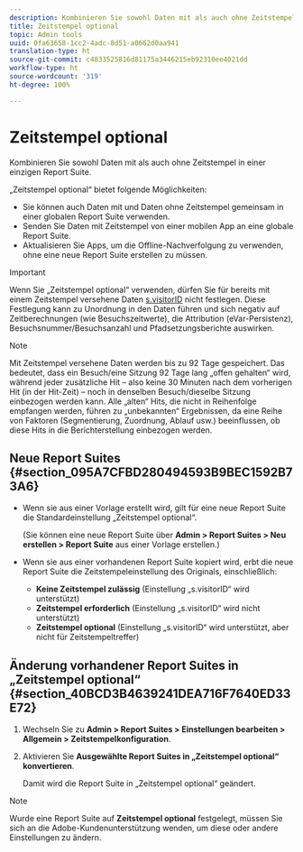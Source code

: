 ```yaml
---
description: Kombinieren Sie sowohl Daten mit als auch ohne Zeitstempel in einer einzigen Report Suite.
title: Zeitstempel optional
topic: Admin tools
uuid: 0fa63658-1cc2-4adc-8d51-a0662d0aa941
translation-type: ht
source-git-commit: c4833525816d81175a3446215eb92310ee4021dd
workflow-type: ht
source-wordcount: '319'
ht-degree: 100%

---
```



# Zeitstempel optional

Kombinieren Sie sowohl Daten mit als auch ohne Zeitstempel in einer einzigen Report Suite.

„Zeitstempel optional“ bietet folgende Möglichkeiten:

* Sie können auch Daten mit und Daten ohne Zeitstempel gemeinsam in einer globalen Report Suite verwenden.
* Senden Sie Daten mit Zeitstempel von einer mobilen App an eine globale Report Suite.
* Aktualisieren Sie Apps, um die Offline-Nachverfolgung zu verwenden, ohne eine neue Report Suite erstellen zu müssen.

>[!IMPORTANT]
>
>Wenn Sie „Zeitstempel optional“ verwenden, dürfen Sie für bereits mit einem Zeitstempel versehene Daten [s.visitorID](/help/implement/vars/config-vars/visitorid.md) nicht festlegen. Diese Festlegung kann zu Unordnung in den Daten führen und sich negativ auf Zeitberechnungen (wie Besuchszeitwerte), die Attribution (eVar-Persistenz), Besuchsnummer/Besuchsanzahl und Pfadsetzungsberichte auswirken.

>[!NOTE]
>
>Mit Zeitstempel versehene Daten werden bis zu 92 Tage gespeichert. Das bedeutet, dass ein Besuch/eine Sitzung 92 Tage lang „offen gehalten“ wird, während jeder zusätzliche Hit – also keine 30 Minuten nach dem vorherigen Hit (in der Hit-Zeit) – noch in denselben Besuch/dieselbe Sitzung einbezogen werden kann. Alle „alten“ Hits, die nicht in Reihenfolge empfangen werden, führen zu „unbekannten“ Ergebnissen, da eine Reihe von Faktoren (Segmentierung, Zuordnung, Ablauf usw.) beeinflussen, ob diese Hits in die Berichterstellung einbezogen werden.

## Neue Report Suites {#section_095A7CFBD280494593B9BEC1592B73A6}

* Wenn sie aus einer Vorlage erstellt wird, gilt für eine neue Report Suite die Standardeinstellung „Zeitstempel optional“.

   (Sie können eine neue Report Suite über **Admin > Report Suites > Neu erstellen > Report Suite** aus einer Vorlage erstellen.)
* Wenn sie aus einer vorhandenen Report Suite kopiert wird, erbt die neue Report Suite die Zeitstempeleinstellung des Originals, einschließlich:

   * **Keine Zeitstempel zulässig** (Einstellung „s.visitorID“ wird unterstützt)
   * **Zeitstempel erforderlich** (Einstellung „s.visitorID“ wird nicht unterstützt)
   * **Zeitstempel optional** (Einstellung „s.visitorID“ wird unterstützt, aber nicht für Zeitstempeltreffer)

## Änderung vorhandener Report Suites in „Zeitstempel optional“ {#section_40BCD3B4639241DEA716F7640ED33E72}

1. Wechseln Sie zu **Admin > Report Suites > Einstellungen bearbeiten > Allgemein > Zeitstempelkonfiguration**.
1. Aktivieren Sie **Ausgewählte Report Suites in „Zeitstempel optional“ konvertieren**.

   Damit wird die Report Suite in „Zeitstempel optional“ geändert.

>[!NOTE]
>
>Wurde eine Report Suite auf **Zeitstempel optional** festgelegt, müssen Sie sich an die Adobe-Kundenunterstützung wenden, um diese oder andere Einstellungen zu ändern.

